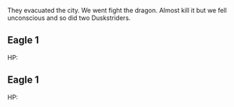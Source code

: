 They evacuated the city. We went fight the dragon. Almost kill it but we fell unconscious and so did two Duskstriders.

## Eagle 1
HP: 

## Eagle 1
HP: 